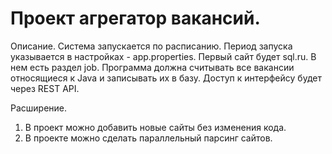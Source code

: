 # Проект агрегатор вакансий. 

Описание.
Система запускается по расписанию. Период запуска указывается в настройках - app.properties.
Первый сайт будет sql.ru. В нем есть раздел job. Программа должна считывать все вакансии относящиеся к Java и записывать их в базу.
Доступ к интерфейсу будет через REST API.

Расширение.
1. В проект можно добавить новые сайты без изменения кода.
2. В проекте можно сделать параллельный парсинг сайтов.